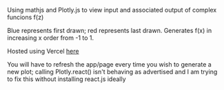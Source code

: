 Using mathjs and Plotly.js to view input and associated output of complex funcions f(z)

Blue represents first drawn; red represents last drawn. Generates f(x) in increasing x order from -1 to 1.

Hosted using Vercel [here](https://complex-plots.vercel.app/)

You will have to refresh the app/page every time you wish to generate a new plot;
calling Plotly.react() isn't behaving as advertised and I am trying to fix this
without installing react.js ideally